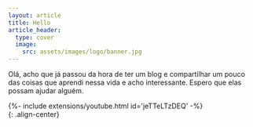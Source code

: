 ```yaml
---
layout: article
title: Hello
article_header:
  type: cover
  image:
    src: assets/images/logo/banner.jpg
---
```


Olá, acho que já passou da hora de ter um blog e compartilhar um pouco das coisas que aprendi nessa vida e acho interessante.
Espero que elas possam ajudar alguém.


<div>{%- include extensions/youtube.html id='jeTTeLTzDEQ' -%}</div>{: .align-center}
